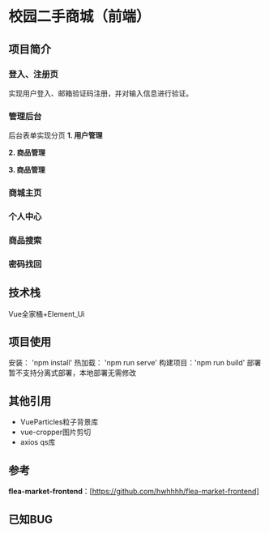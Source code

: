 # 校园二手商城（前端）
## 项目简介
### 登入、注册页
实现用户登入、邮箱验证码注册，并对输入信息进行验证。
### 管理后台
后台表单实现分页
**1. 用户管理**

**2. 商品管理**

**3. 商品管理**

### 商城主页
### 个人中心
### 商品搜索
### 密码找回
## 技术栈
Vue全家桶+Element_Ui
## 项目使用
安装： 'npm install'
热加载： 'npm run serve'
构建项目：'npm run build'
部署暂不支持分离式部署，本地部署无需修改
## 其他引用
- VueParticles粒子背景库 
- vue-cropper图片剪切
- axios qs库
## 参考
**flea-market-frontend**：[https://github.com/hwhhhh/flea-market-frontend]
## 已知BUG
